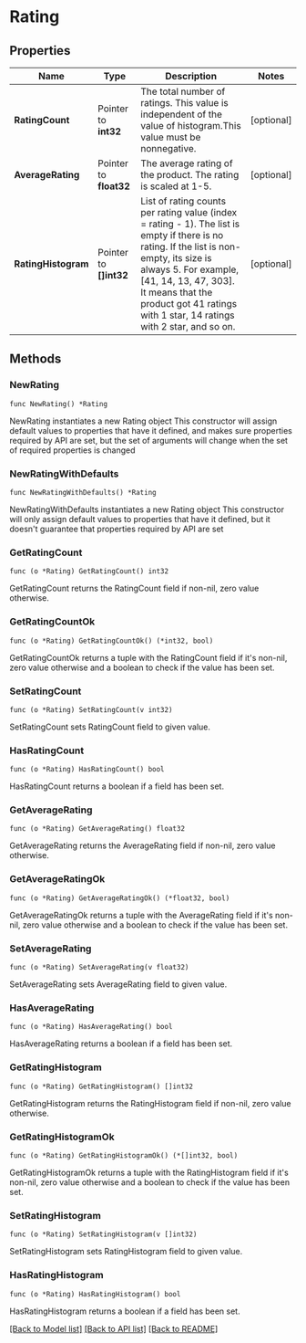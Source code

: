 # Rating

## Properties

Name | Type | Description | Notes
------------ | ------------- | ------------- | -------------
**RatingCount** | Pointer to **int32** | The total number of ratings. This value is independent of the value of histogram.This value must be nonnegative. | [optional] 
**AverageRating** | Pointer to **float32** | The average rating of the product. The rating is scaled at 1-5. | [optional] 
**RatingHistogram** | Pointer to **[]int32** | List of rating counts per rating value (index &#x3D; rating - 1). The list is empty if there is no rating. If the list is non-empty, its size is always 5. For example, [41, 14, 13, 47, 303]. It means that the product got 41 ratings with 1 star, 14 ratings with 2 star, and so on. | [optional] 

## Methods

### NewRating

`func NewRating() *Rating`

NewRating instantiates a new Rating object
This constructor will assign default values to properties that have it defined,
and makes sure properties required by API are set, but the set of arguments
will change when the set of required properties is changed

### NewRatingWithDefaults

`func NewRatingWithDefaults() *Rating`

NewRatingWithDefaults instantiates a new Rating object
This constructor will only assign default values to properties that have it defined,
but it doesn't guarantee that properties required by API are set

### GetRatingCount

`func (o *Rating) GetRatingCount() int32`

GetRatingCount returns the RatingCount field if non-nil, zero value otherwise.

### GetRatingCountOk

`func (o *Rating) GetRatingCountOk() (*int32, bool)`

GetRatingCountOk returns a tuple with the RatingCount field if it's non-nil, zero value otherwise
and a boolean to check if the value has been set.

### SetRatingCount

`func (o *Rating) SetRatingCount(v int32)`

SetRatingCount sets RatingCount field to given value.

### HasRatingCount

`func (o *Rating) HasRatingCount() bool`

HasRatingCount returns a boolean if a field has been set.

### GetAverageRating

`func (o *Rating) GetAverageRating() float32`

GetAverageRating returns the AverageRating field if non-nil, zero value otherwise.

### GetAverageRatingOk

`func (o *Rating) GetAverageRatingOk() (*float32, bool)`

GetAverageRatingOk returns a tuple with the AverageRating field if it's non-nil, zero value otherwise
and a boolean to check if the value has been set.

### SetAverageRating

`func (o *Rating) SetAverageRating(v float32)`

SetAverageRating sets AverageRating field to given value.

### HasAverageRating

`func (o *Rating) HasAverageRating() bool`

HasAverageRating returns a boolean if a field has been set.

### GetRatingHistogram

`func (o *Rating) GetRatingHistogram() []int32`

GetRatingHistogram returns the RatingHistogram field if non-nil, zero value otherwise.

### GetRatingHistogramOk

`func (o *Rating) GetRatingHistogramOk() (*[]int32, bool)`

GetRatingHistogramOk returns a tuple with the RatingHistogram field if it's non-nil, zero value otherwise
and a boolean to check if the value has been set.

### SetRatingHistogram

`func (o *Rating) SetRatingHistogram(v []int32)`

SetRatingHistogram sets RatingHistogram field to given value.

### HasRatingHistogram

`func (o *Rating) HasRatingHistogram() bool`

HasRatingHistogram returns a boolean if a field has been set.


[[Back to Model list]](../README.md#documentation-for-models) [[Back to API list]](../README.md#documentation-for-api-endpoints) [[Back to README]](../README.md)


